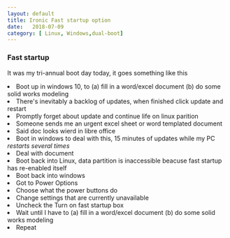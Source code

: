 ```yaml
---
layout: default
title: Ironic Fast startup option
date:   2018-07-09 
category: [ Linux, Windows,dual-boot]
---
```


<h3> Fast startup</h3>

<p>      
It was my tri-annual boot day today, it goes something like this
</p>

<li> Boot up in windows 10, to (a) fill in a word/excel document (b) do some solid works modeling</li>
<li> There's inevitably a backlog of updates, when finished click update and restart</li>
<li> Promptly forget about update and continue life on linux parition</li>
<li> Someone sends me an urgent excel sheet or word templated document</li>
<li> Said doc looks wierd in libre office </li>
<li> Boot in windows to deal with this, 15 minutes of updates while my PC <i> restarts several times</i></li>
<li> Deal with document </li>
<li> Boot back into Linux,  data partition is inaccessible beacuse  fast startup has re-enabled itself</li>
<li> Boot back into windows</li>
<li> Got to Power Options </li>
<li> Choose what the power buttons do </li>
<li> Change settings that are currently unavailable</li>
<li> Uncheck the Turn on fast startup box </li>
<li> Wait until I have to (a) fill in a word/excel document (b) do some solid works modeling</li>
<li> Repeat</li>
